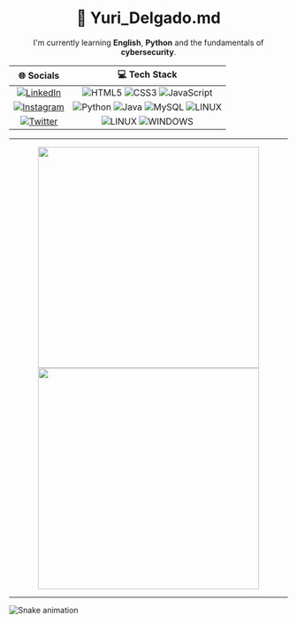 <h1 align=center> 👋 Yuri_Delgado.md </h1>

<center>
I'm currently learning <b>English</b>, <b>Python</b> and the fundamentals of <b>cybersecurity</b>.
</center>

|                                                               🌐 Socials                                                                    | 💻 Tech Stack |
|:---------------------------------------------------------------------------------------------------------------------------------------: | :-------------: |
| [![LinkedIn](https://img.shields.io/badge/LinkedIn-%230077B5.svg?logo=linkedin&logoColor=white)](https://linkedin.com/in/yuri-delgado/) |       ![HTML5](https://img.shields.io/badge/html5-%23E34F26.svg?style=for-the-badge&logo=html5&logoColor=white) ![CSS3](https://img.shields.io/badge/css3-%231572B6.svg?style=for-the-badge&logo=css3&logoColor=white) ![JavaScript](https://img.shields.io/badge/javascript-%23323330.svg?style=for-the-badge&logo=javascript&logoColor=%23F7DF1E)           |
|  [![Instagram](https://img.shields.io/badge/Instagram-%23E4405F.svg?logo=Instagram&logoColor=white)](https://instagram.com/vanel___y)   |     ![Python](https://img.shields.io/badge/python-3670A0?style=for-the-badge&logo=python&logoColor=ffdd54) ![Java](https://img.shields.io/badge/java-%23ED8B00.svg?style=for-the-badge&logo=java&logoColor=white)  ![MySQL](https://img.shields.io/badge/mysql-%2300f.svg?style=for-the-badge&logo=mysql&logoColor=white)  ![LINUX](https://img.shields.io/badge/Linux-FCC624?style=for-the-badge&logo=linux&logoColor=black)         |
|      [![Twitter](https://img.shields.io/badge/Twitter-%231DA1F2.svg?logo=Twitter&logoColor=white)](https://twitter.com/vanel___y)          |  ![LINUX](https://img.shields.io/badge/Linux-FCC624?style=for-the-badge&logo=linux&logoColor=black)   ![WINDOWS](https://img.shields.io/badge/Windows-0078D6?style=for-the-badge&logo=windows&logoColor=white)          |


---

<p align="center">
  <img src="https://github-readme-stats.vercel.app/api?username=vaneldoga&show_icons=true&theme=bear" width="400">
  <img src="https://github-readme-streak-stats.herokuapp.com?user=vaneldoga&theme=dark&hide_border=true" width="400">
</p>

---


<img src="https://raw.githubusercontent.com/maurodesouza/maurodesouza/output/snake.svg" alt="Snake animation" />

###

